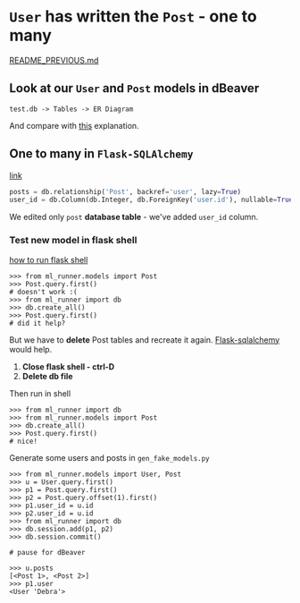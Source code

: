 # `User` has written the `Post` - one to many

[README_PREVIOUS.md](./README_PREVIOUS.md)

## Look at our `User` and `Post` models in dBeaver
```
test.db -> Tables -> ER Diagram
```

And compare with [this](https://fmhelp.filemaker.com/help/18/fmp/en/index.html#page/FMP_Help/one-to-many-relationships.html)
explanation.

## One to many in `Flask-SQLAlchemy`

[link](https://flask-sqlalchemy.palletsprojects.com/en/2.x/models/#one-to-many-relationships)

```python
posts = db.relationship('Post', backref='user', lazy=True)
user_id = db.Column(db.Integer, db.ForeignKey('user.id'), nullable=True)
```

We edited only `post` **database table** - we've added `user_id` column.  

### Test new model in flask shell
[how to run flask shell](INSTRUCTIONS_TO_COPY.md)

```
>>> from ml_runner.models import Post
>>> Post.query.first()
# doesn't work :(
>>> from ml_runner import db
>>> db.create_all()
>>> Post.query.first()
# did it help?
```

But we have to **delete** Post tables and recreate it again.
[Flask-sqlalchemy](https://flask-migrate.readthedocs.io/en/latest/) would help.

1. **Close flask shell - ctrl-D**
1. **Delete db file**

Then run in shell
```
>>> from ml_runner import db
>>> from ml_runner.models import Post
>>> db.create_all()
>>> Post.query.first()
# nice!
```

Generate some users and posts in `gen_fake_models.py`

```
>>> from ml_runner.models import User, Post
>>> u = User.query.first()
>>> p1 = Post.query.first()
>>> p2 = Post.query.offset(1).first()
>>> p1.user_id = u.id
>>> p2.user_id = u.id
>>> from ml_runner import db
>>> db.session.add(p1, p2)
>>> db.session.commit()

# pause for dBeaver

>>> u.posts
[<Post 1>, <Post 2>]
>>> p1.user
<User 'Debra'>
```
